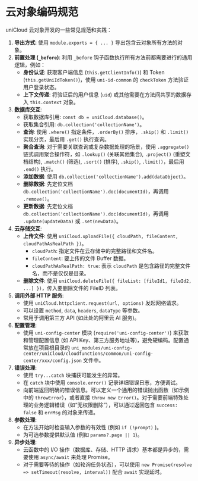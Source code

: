 # 云对象编码规范

uniCloud 云对象开发的一些常见规范和实践：

1.  **导出方式**: 使用 `module.exports = { ... }` 导出包含云对象所有方法的对象。
2.  **前置处理 (`_before`)**: 利用 `_before` 钩子函数执行所有方法前都需要进行的通用逻辑，例如：
    - **身份认证**: 获取客户端信息 (`this.getClientInfo()`) 和 Token (`this.getUniIdToken()`)，使用 `uni-id-common` 的 `checkToken` 方法验证用户登录状态。
    - **上下文传递**: 将验证后的用户信息 (`uid`) 或其他需要在方法间共享的数据存入 `this.context` 对象。
3.  **数据库交互**:
    - 获取数据库引用: `const db = uniCloud.database()`。
    - 获取集合引用: `db.collection('collectionName')`。
    - **查询**: 使用 `.where()` 指定条件，`.orderBy()` 排序，`.skip()` 和 `.limit()` 实现分页，最后用 `.get()` 执行查询。
    - **聚合查询**: 对于需要关联查询或复杂数据处理的场景，使用 `.aggregate()` 链式调用聚合操作符，如 `.lookup()` (关联其他集合), `.project()` (重塑文档结构), `.match()` (筛选), `.sort()` (排序), `.skip()`, `.limit()`，最后用 `.end()` 执行。
    - **添加数据**: 使用 `db.collection('collectionName').add(dataObject)`。
    - **删除数据**: 先定位文档 `db.collection('collectionName').doc(documentId)`，再调用 `.remove()`。
    - **更新数据**: 先定位文档 `db.collection('collectionName').doc(documentId)`，再调用 `.update(updateData)` 或 `.set(newData)`。
4.  **云存储交互**:
    - **上传文件**: 使用 `uniCloud.uploadFile({ cloudPath, fileContent, cloudPathAsRealPath })`。
      - `cloudPath`: 指定文件在云存储中的完整路径和文件名。
      - `fileContent`: 要上传的文件 Buffer 数据。
      - `cloudPathAsRealPath: true`: 表示 `cloudPath` 是包含路径的完整文件名，而不是仅仅是目录。
    - **删除文件**: 使用 `uniCloud.deleteFile({ fileList: [fileId1, fileId2, ...] })`，传入要删除文件的 FileID 列表。
5.  **调用外部 HTTP 服务**:
    - 使用 `uniCloud.httpclient.request(url, options)` 发起网络请求。
    - 可以设置 `method`, `data`, `headers`, `dataType` 等参数。
    - 常用于调用第三方 API (如此处的阿里云 AI 服务)。
6.  **配置管理**:
    - 使用 `uni-config-center` 模块 (`require('uni-config-center')`) 来获取和管理配置信息 (如 API Key、第三方服务地址等)，避免硬编码。配置通常放在项目根目录的 `uni_modules/uni-config-center/uniCloud/cloudfunctions/common/uni-config-center/xxx/config.json` 文件中。
7.  **错误处理**:
    - 使用 `try...catch` 块捕获可能发生的异常。
    - 在 `catch` 块中使用 `console.error()` 记录详细错误日志，方便调试。
    - 向前端返回明确的错误信息。可以定义一个通用的错误抛出函数（如示例中的 `throwError`），或者直接 `throw new Error()`。对于需要前端特殊处理的业务逻辑错误（如“无权限删除”），可以通过返回包含 `success: false` 和 `errMsg` 的对象来传递。
8.  **参数处理**:
    - 在方法开始时检查输入参数的有效性 (例如 `if (!prompt)` )。
    - 为可选参数提供默认值 (例如 `params?.page || 1`)。
9.  **异步处理**:
    - 云函数中的 I/O 操作（数据库、存储、HTTP 请求）基本都是异步的，需要使用 `async/await` 来处理 Promise。
    - 对于需要等待的操作（如轮询任务状态），可以使用 `new Promise(resolve => setTimeout(resolve, interval))` 配合 `await` 实现延时。
